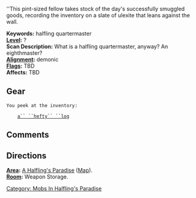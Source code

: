 ''This pint-sized fellow takes stock of the day's successfully smuggled
goods, recording the inventory on a slate of ulexite that leans against
the wall.

**Keywords:** halfling quartermaster  
**[Level](Level "wikilink"):** ?  
**Scan Description:** What is a halfling quartermaster, anyway? An
eighthmaster?  
**[Alignment](Alignment "wikilink"):** demonic  
**[Flags](:Category:_Mob_Types "wikilink"):** TBD  
**Affects:** TBD  

## Gear

`You peek at the inventory:                                                                                            `  
`    `[`a`` ``hefty`` ``log`](a_hefty_log "wikilink")

## Comments

## Directions

**[Area](:Category:_Areas "wikilink"):** [A Halfling's
Paradise](:Category:_Halfling's_Paradise "wikilink")
([Map](Halfling's_Paradise_Map "wikilink")).  
**[Room](:Category:_Rooms "wikilink"):** Weapon Storage.  

[Category: Mobs In Halfling's
Paradise](Category:_Mobs_In_Halfling's_Paradise "wikilink")
